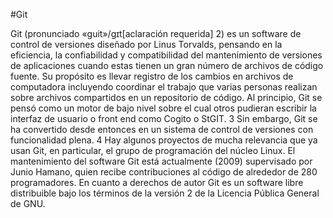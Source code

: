 #Git

Git (pronunciado «guit»/gɪt[aclaración requerida] 2​) es un software de control de versiones diseñado por Linus Torvalds, pensando en la eficiencia, la confiabilidad y compatibilidad del mantenimiento de versiones de aplicaciones cuando estas tienen un gran número de archivos de código fuente. Su propósito es llevar registro de los cambios en archivos de computadora incluyendo coordinar el trabajo que varias personas realizan sobre archivos compartidos en un repositorio de código.
Al principio, Git se pensó como un motor de bajo nivel sobre el cual otros pudieran escribir la interfaz de usuario o front end como Cogito o StGIT. 3​ Sin embargo, Git se ha convertido desde entonces en un sistema de control de versiones con funcionalidad plena. 4​ Hay algunos proyectos de mucha relevancia que ya usan Git, en particular, el grupo de programación del núcleo Linux.
El mantenimiento del software Git está actualmente (2009) supervisado por Junio Hamano, quien recibe contribuciones al código de alrededor de 280 programadores. En cuanto a derechos de autor Git es un software libre distribuible bajo los términos de la versión 2 de la Licencia Pública General de GNU.
